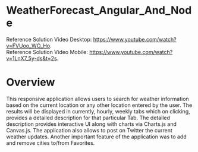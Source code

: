 # WeatherForecast_Angular_And_Node
Reference Solution Video Desktop: https://www.youtube.com/watch?v=FVUoo_WO_Ho. \
Reference Solution Video Mobile: https://www.youtube.com/watch?v=1LnX7_5y-ds&t=2s.

# Overview
This responsive application allows users to search for weather information based on the current location or any other location entered by the user. The results will be displayed in currently, hourly, weekly tabs which on clicking, provides a detailed description for that particular Tab. The detailed description provides interactive UI along with charts via Charts.js and Canvas.js. The application also allows to post on Twitter the current weather updates. Another important feature of the application was to add and remove cities to/from Favorites.
